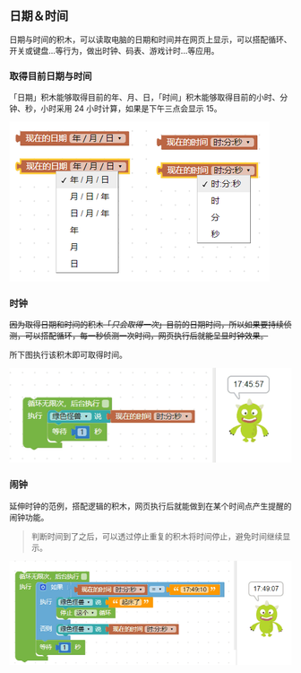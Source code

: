 ## 日期＆时间

日期与时间的积木，可以读取电脑的日期和时间并在网页上显示，可以搭配循环、开关或键盘...等行为，做出时钟、码表、游戏计时...等应用。

### 取得目前日期与时间

「日期」积木能够取得目前的年、月、日，「时间」积木能够取得目前的小时、分钟、秒，小时采用 24 小时计算，如果是下午三点会显示 15。

![时间&日期](time/upload_cb96a39bbcf323c24bf79ae38d32fe6c.png)

### 时钟

~~因为取得日期和时间的积木「*只会取得一次*」目前的日期时间，所以如果要持续侦测，可以搭配循环，每一秒侦测一次时间，网页执行后就能呈显时钟效果。~~

所下图执行该积木即可取得时间。

![时间&日期](time/upload_27a51c6d97093758206f6fa3e30daee6.gif)

### 闹钟

延伸时钟的范例，搭配逻辑的积木，网页执行后就能做到在某个时间点产生提醒的闹钟功能。

> 判断时间到了之后，可以透过停止重复的积木将时间停止，避免时间继续显示。

![时间&日期](time/upload_966171ad34d632dd98a6bcde20c68074.gif)
